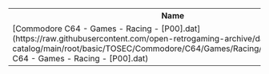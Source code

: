 <table>
<tr><th>Name</th><th>Size</th></tr>
<tr><td>[Commodore C64 - Games - Racing - [P00].dat](https://raw.githubusercontent.com/open-retrogaming-archive/dat-catalog/main/root/basic/TOSEC/Commodore/C64/Games/Racing/[P00]/Commodore C64 - Games - Racing - [P00].dat)</td><td>119503</td></tr>
</table>
